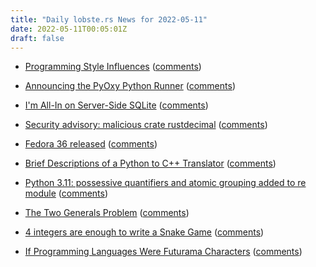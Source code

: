 ```yaml
---
title: "Daily lobste.rs News for 2022-05-11"
date: 2022-05-11T00:05:01Z
draft: false
---
```






- [Programming Style Influences](https://tratt.net/laurie/blog/2022/programming_style_influences.html)
  ([comments](https://lobste.rs/s/tuhlbr/programming_style_influences))



- [Announcing the PyOxy Python Runner](https://gregoryszorc.com/blog/2022/05/10/announcing-the-pyoxy-python-runner/)
  ([comments](https://lobste.rs/s/ecqey4/announcing_pyoxy_python_runner))



- [I'm All-In on Server-Side SQLite](https://fly.io/blog/all-in-on-sqlite-litestream/)
  ([comments](https://lobste.rs/s/pb2jp4/i_m_all_on_server_side_sqlite))



- [Security advisory: malicious crate rustdecimal](https://blog.rust-lang.org/2022/05/10/malicious-crate-rustdecimal.html)
  ([comments](https://lobste.rs/s/q57bu1/security_advisory_malicious_crate))



- [Fedora 36 released](https://fedoramagazine.org/announcing-fedora-36/)
  ([comments](https://lobste.rs/s/4aylxu/fedora_36_released))



- [Brief Descriptions of a Python to C++ Translator](https://www.oilshell.org/blog/2022/05/mycpp.html)
  ([comments](https://lobste.rs/s/8plp3q/brief_descriptions_python_c_translator))



- [Python 3.11: possessive quantifiers and atomic grouping added to re module](https://learnbyexample.github.io/python-regex-possessive-quantifier/)
  ([comments](https://lobste.rs/s/qapgfc/python_3_11_possessive_quantifiers))



- [The Two Generals Problem](https://haydenjames.io/the-two-generals-problem/)
  ([comments](https://lobste.rs/s/44ojs5/two_generals_problem))



- [4 integers are enough to write a Snake Game](https://www.andreinc.net/2022/05/01/4-integers-are-enough-to-write-a-snake-game)
  ([comments](https://lobste.rs/s/o80uoz/4_integers_are_enough_write_snake_game))



- [If Programming Languages Were Futurama Characters](https://www.netmeister.org/blog/futurama.html)
  ([comments](https://lobste.rs/s/tgyd8r/if_programming_languages_were_futurama))


